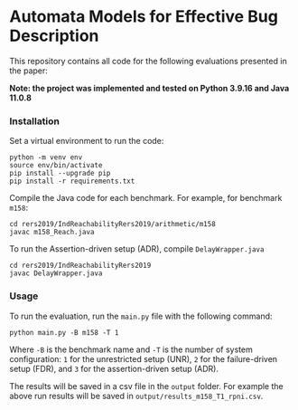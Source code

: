 # Automata Models for Effective Bug Description

This repository contains all code for the following evaluations presented in the paper:

**Note: the project was implemented and tested on Python 3.9.16 and Java 11.0.8**

### Installation 

Set a virtual environment to run the code:
```shell
python -m venv env 
source env/bin/activate
pip install --upgrade pip
pip install -r requirements.txt
```

Compile the Java code for each benchmark. For example, for benchmark `m158`:
```shell
cd rers2019/IndReachabilityRers2019/arithmetic/m158
javac m158_Reach.java
```

To run the Assertion-driven setup (ADR), compile `DelayWrapper.java`
```shell
cd rers2019/IndReachabilityRers2019
javac DelayWrapper.java
```

### Usage

To run the evaluation, run the `main.py` file with the following command:
```shell
python main.py -B m158 -T 1
```
Where `-B` is the benchmark name and `-T` is the number of system configuration: `1` for the unrestricted setup (UNR), `2` for the failure-driven setup (FDR), and `3` for the assertion-driven setup (ADR). 

The results will be saved in a csv file in the `output` folder. For example the above run results will be saved in `output/results_m158_T1_rpni.csv`.
